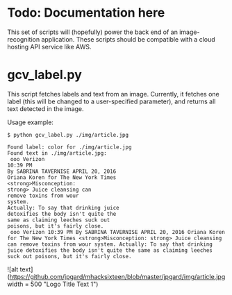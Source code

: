 # Todo: Documentation here

This set of scripts will (hopefully) power the back end of an image-recognition application. These scripts should be compatible with a cloud hosting API service like AWS.

# gcv_label.py

This script fetches labels and text from an image. Currently, it fetches one label (this will be changed to a user-specified parameter), and returns all text detected in the image.

Usage example:

`$ python gcv_label.py ./img/article.jpg`

```
Found label: color for ./img/article.jpg
Found text in ./img/article.jpg: 
 ooo Verizon
10:39 PM
By SABRINA TAVERNISE APRIL 20, 2016
Oriana Koren for The New York Times
<strong>Misconception:
strong> Juice cleansing can
remove toxins from wour
system.
Actually: To say that drinking juice
detoxifies the body isn't quite the
same as claiming leeches suck out
poisons, but it's fairly close.
 ooo Verizon 10:39 PM By SABRINA TAVERNISE APRIL 20, 2016 Oriana Koren for The New York Times <strong>Misconception: strong> Juice cleansing can remove toxins from wour system. Actually: To say that drinking juice detoxifies the body isn't quite the same as claiming leeches suck out poisons, but it's fairly close.
 ```
 
 
 ![alt text](https://github.com/jpgard/mhacksixteen/blob/master/jpgard/img/article.jpg width = 500 "Logo Title Text 1")

 

